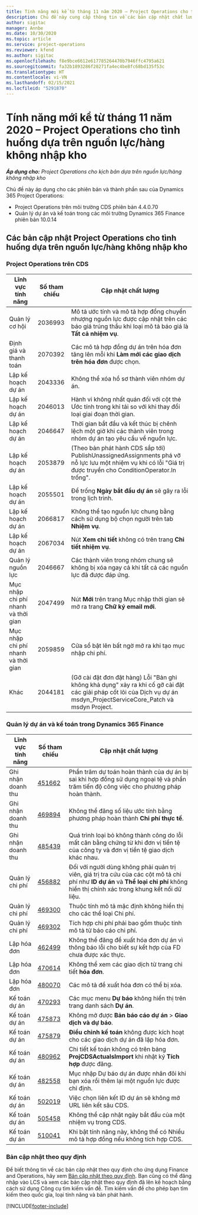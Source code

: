 ```yaml
---
title: Tính năng mới kể từ tháng 11 năm 2020 – Project Operations cho tình huống dựa trên nguồn lực/hàng không nhập kho
description: Chủ đề này cung cấp thông tin về các bản cập nhật chất lượng được cung cấp trong lần triển khai bản phát hành Project Operations tháng 11 năm 2020 cho tình huống dựa trên nguồn lực/hàng không trữ kho.
author: sigitac
manager: Annbe
ms.date: 10/30/2020
ms.topic: article
ms.service: project-operations
ms.reviewer: kfend
ms.author: sigitac
ms.openlocfilehash: f8e9bce6612e617785264470b7946ffc4795a621
ms.sourcegitcommit: fa32b1893286f20271fa4ec4be8fc68bd135f53c
ms.translationtype: HT
ms.contentlocale: vi-VN
ms.lasthandoff: 02/15/2021
ms.locfileid: "5291870"
---
```

# <a name="whats-new-november-2020---project-operations-for-resourcenon-stocked-based-scenarios"></a>Tính năng mới kể từ tháng 11 năm 2020 – Project Operations cho tình huống dựa trên nguồn lực/hàng không nhập kho

_**Áp dụng cho:** Project Operations cho kịch bản dựa trên nguồn lực/hàng không nhập kho_

Chủ đề này áp dụng cho các phiên bản và thành phần sau của Dynamics 365 Project Operations:

- Project Operations trên môi trường CDS phiên bản 4.4.0.70
- Quản lý dự án và kế toán trong các môi trường Dynamics 365 Finance phiên bản 10.0.14

## <a name="updates-to-project-operations-for-resource-non-stocked-based-scenarios"></a>Các bản cập nhật Project Operations cho tình huống dựa trên nguồn lực/hàng không nhập kho

### <a name="project-operations-on-cds"></a>Project Operations trên CDS

| Lĩnh vực tính năng                 | Số tham chiếu | Cập nhật chất lượng                                                                                                                                                                    |
|------------------------------|------------------|-----------------------------------------------------------------------------------------------------------------------------------------------------------------------------------|
|   Quản lý cơ hội       | 2036993          | Mô tả ước tính và mô tả hợp đồng chuyển nhượng nguồn lực được cập nhật trên các báo giá trúng thầu khi loại mô tả báo giá là **Tất cả nhiệm vụ**.                                                 |
| Định giá và thanh toán          | 2070392          | Các mô tả hợp đồng dự án trên hóa đơn tăng lên mỗi khi **Làm mới các giao dịch trên hóa đơn** được chọn.                                                                         |
| Lập kế hoạch dự án             | 2043336          | Không thể xóa hồ sơ thành viên nhóm dự án.                                                                                                                                  |
| Lập kế hoạch dự án             | 2046013          | Hành vi không nhất quán đối với cột thẻ Ước tính trong khi tải so với khi thay đổi loại giai đoạn thời gian.                                                                                   |
| Lập kế hoạch dự án             | 2046647          | Thời gian bắt đầu và kết thúc bị chênh lệch một giờ khi các thành viên trong nhóm dự án tạo yêu cầu về nguồn lực.                                                                      |
| Lập kế hoạch dự án             | 2053879          | (Theo bản phát hành CDS sắp tới) PublishUnassignedAssignments phá vỡ nỗ lực lưu một nhiệm vụ khi có lỗi "Giá trị được truyền cho ConditionOperator.In trống".                       |
| Lập kế hoạch dự án             | 2055501          | Để trống **Ngày bắt đầu dự án** sẽ gây ra lỗi trong lịch trình.                                                                                                      |
| Lập kế hoạch dự án             | 2066817          | Không thể tạo nguồn lực chung bằng cách sử dụng bộ chọn người trên tab **Nhiệm vụ**.                                                                                                   |
| Lập kế hoạch dự án             | 2067034          | Nút **Xem chi tiết** không có trên trang **Chi tiết nhiệm vụ**.                                                                                                       |
| Quản lý nguồn lực          | 2046667          | Các thành viên trong nhóm chung sẽ không bị xóa ngay cả khi tất cả các nguồn lực đã được đáp ứng.                                                                                                    |
| Mục nhập chi phí nhanh và thời gian | 2047499          | Nút **Mới** trên trang Mục nhập thời gian sẽ mở ra trang **Chữ ký email mới**.                                                                                               |
| Mục nhập chi phí nhanh và thời gian | 2059859          | Cửa sổ bật lên bất ngờ mở ra khi tạo mục nhập chi phí.                                                                                                                         |
| Khác                        | 2044181          | (Gỡ cài đặt đơn đặt hàng) Lỗi "Bản ghi không khả dụng" xảy ra khi cố gỡ cài đặt các giải pháp cốt lõi của Dịch vụ dự án msdyn_ProjectServiceCore_Patch và msdyn Project.  |

### <a name="project-management-and-accounting-in-dynamics-365-finance"></a>Quản lý dự án và kế toán trong Dynamics 365 Finance

| Lĩnh vực tính năng        | Số tham chiếu | Cập nhật chất lượng                                                                                                                                                            |
|---------------------|------------------|---------------------------------------------------------------------------------------------------------------------------------------------------------------------------|
| Ghi nhận doanh thu | [451662](https://fix.lcs.dynamics.com/Issue/Details/?bugId=451662)           | Phần trăm dự toán hoàn thành của dự án bị sai khi hợp đồng sử dụng ngoại tệ và phần trăm tiến độ công việc cho phương pháp hoàn thành.                     |
| Ghi nhận doanh thu | [469894](https://fix.lcs.dynamics.com/Issue/Details/?bugId=469894)           | Không thể đăng số liệu ước tính bằng phương pháp hoàn thành **Chi phí thực tế**.                                                                                                    |
| Ghi nhận doanh thu | [485439](https://fix.lcs.dynamics.com/Issue/Details/?bugId=485439)           | Quá trình loại bỏ không thành công do lỗi mất cân bằng chứng từ khi đơn vị tiền tệ của công ty và đơn vị tiền tệ giao dịch khác nhau.                                              |
| Quản lý chi phí  | [456882](https://fix.lcs.dynamics.com/Issue/Details/?bugId=456822)           | Đối với người dùng không phải quản trị viên, giá trị tra cứu của các cột mô tả chi phí như **ID dự án** và **Thể loại chi phí** không hiển thị chính xác trong khung kết nối dữ liệu. |
| Quản lý chi phí  | [469300](https://fix.lcs.dynamics.com/Issue/Details/?bugId=469300)           | Thuộc tính mô tả mặc định không hiển thị cho các thể loại Chi phí.                                                                                                         |
| Quản lý chi phí  | [469302](https://fix.lcs.dynamics.com/Issue/Details/?bugId=469302)           | Tích hợp chi phí phải bao gồm thuộc tính mô tả từ báo cáo chi phí.                                                                                             |
| Lập hóa đơn           | [462499](https://fix.lcs.dynamics.com/Issue/Details/?bugId=462499)           | Không thể đăng đề xuất hóa đơn dự án vì thông báo lỗi cho biết sự kết hợp của FD chưa được xác thực.                                                    |
| Lập hóa đơn           | [470614](https://fix.lcs.dynamics.com/Issue/Details/?bugId=470614)           | Không thể xem các giao dịch từ trang chi tiết **hóa đơn**.                                                                                                              |
| Lập hóa đơn           | [480070](https://fix.lcs.dynamics.com/Issue/Details/?bugId=480070)           | Các mô tả đề xuất hóa đơn có thể bị xóa.                                                                                                                                  |
| Kế toán dự án  | [470293](https://fix.lcs.dynamics.com/Issue/Details/?bugId=470293)           | Các mục menu **Dự báo** không hiển thị trên trang danh sách **Dự án**.                                                                                                   |
| Kế toán dự án  | [475873](https://fix.lcs.dynamics.com/Issue/Details/?bugId=475873)           | Không mở được **Bản báo cáo dự án**   > **Giao dịch và dự báo**.                                                                                                       |
| Kế toán dự án  | [475879](https://fix.lcs.dynamics.com/Issue/Details/?bugId=475879)           | **Điều chỉnh kế toán** không được kích hoạt cho các giao dịch dự án đã lập hóa đơn.                                                                                                  |
| Kế toán dự án  | [480962](https://fix.lcs.dynamics.com/Issue/Details/?bugId=480962)           | Chi tiết kế toán không có trên bảng **ProjCDSActualsImport** khi nhật ký **Tích hợp** được đăng.                                                  |
| Kế toán dự án  | [482558](https://fix.lcs.dynamics.com/Issue/Details/?bugId=482558)           | Mục nhập Dự báo dự án được nhân đôi khi bạn xóa rồi thêm lại một nguồn lực được chỉ định.                                                                            |
| Kế toán dự án  | [502019](https://fix.lcs.dynamics.com/Issue/Details/?bugId=502019)           | Việc chọn liên kết ID dự án sẽ không mở URL liên kết sâu CDS.                                                                                                         |
| Kế toán dự án  | [505458](https://fix.lcs.dynamics.com/Issue/Details/?bugId=505458)           | Không thể cập nhật ngày bắt đầu của một nhiệm vụ trong CDS.                                                                                                                           |
| Kế toán dự án  | [510041](https://fix.lcs.dynamics.com/Issue/Details/?bugId=510041)           | Khi bật tính năng này, không thể có Nhiều mô tả hợp đồng nếu không tích hợp CDS.                                                                                   |

### <a name="regulatory-updates"></a>Bản cập nhật theo quy định
Để biết thông tin về các bản cập nhật theo quy định cho ứng dụng Finance and Operations, hãy xem [Bản cập nhật theo quy định](https://docs.microsoft.com/dynamics365/finance/localizations/regulatory-updates). Bạn cũng có thể đăng nhập vào LCS và xem các bản cập nhật theo quy định đã lên kế hoạch bằng cách sử dụng Công cụ tìm kiếm vấn đề. Tìm kiếm vấn đề cho phép bạn tìm kiếm theo quốc gia, loại tính năng và bản phát hành.


[!INCLUDE[footer-include](../includes/footer-banner.md)]